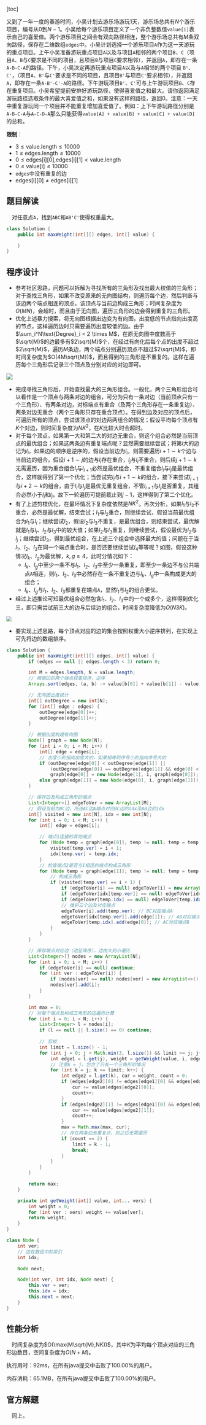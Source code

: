 [toc]

又到了一年一度的春游时间，小吴计划去游乐场游玩$1$天，游乐场总共有$N$个游乐项目，编号从$0$到$N-1$。小吴给每个游乐项目定义了一个非负整数值`value[i]`表示自己的喜爱值。两个游乐项目之间会有双向路径相连，整个游乐场总共有$M$条双向路径，保存在二维数组`edges`中。小吴计划选择一个游乐项目`A`作为这一天游玩的重点项目。上午小吴准备游玩重点项目`A`以及与项目`A`相邻的两个项目`B`、`C`（项目`A`、`B`与`C`要求是不同的项目，且项目`B`与项目`C`要求相邻），并返回`A`，即存在一条`A-B-C-A`的路径。下午，小吴决定再游玩重点项目`A`以及与`A`相邻的两个项目 `B'`、`C'`，（项目`A`、`B'`与`C'`要求是不同的项目，且项目`B'`与项目`C'`要求相邻），并返回`A`，即存在一条`A-B'-C'-A`的路径。下午游玩项目`B'`、`C'`可与上午游玩项目`B`、`C`存在重复项目。小吴希望提前安排好游玩路径，使得喜爱值之和最大。请你返回满足游玩路径选取条件的最大喜爱值之和，如果没有这样的路径，返回0。注意：一天中重复游玩同一个项目并不能重复增加喜爱值了。例如：上下午游玩路径分别是`A-B-C-A`与`A-C-D-A`那么只能获得`value[A] + value[B] + value[C] + value[D]`的总和。



**限制**：

* $3 \le \text{value.length} \le 10000$
* $1 \le \text{edges.length} \le 10000$
* $0 \le \text{edges[i][0],edges[i][1]} < \text{value.length}$
* $0 \le \text{value[i]} \le 10000$
* `edges`中没有重复的边
* $\text{edges[i][0]} \ne \text{edges[i][1]}$



## 题目解读

&emsp;对任意点`A`，找到`ABC`和`AB'C'`使得权重最大。

```java
class Solution {
    public int maxWeight(int[][] edges, int[] value) {

    }
}
```

## 程序设计

* 参考社区思路，问题可以拆解为寻找所有的三角形及找出最大权值的三角形；对于查找三角形，如果不改变原来的无向图结构，则遍历每个边，然后判断与该边两个端点相连的顶点，该顶点与当前边构成三角形；时间复杂度为$O(MN)$，会超时，而且由于无向图，遍历三角形的边会得到重复的三角形。
* 优化上述暴力搜索，将无向图根据出边变为有向图，出度低的节点指向出度高的节点，这样遍历边时只需要遍历出度较低的边。由于$\sum_i^N\text{Degree}_i = 2 \times M$，在原无向图中度数高于$\sqrt{M}$的边最多有$2\sqrt{M}$个，在经过有向化后每个点的出度不超过$2\sqrt{M}$，遍历$M$条边，两个端点分别遍历顶点不超过$2\sqrt{M}$，即时间复杂度为$O(4M\sqrt{M})$，而且得到的三角形是不重复的。这样在遍历每个三角形后记录三个顶点及分别对应的对边即可。

<img src="..\images\#lcp16_1.png"  />

* 完成寻找三角形后，开始查找最大的三角形组合。一般化，两个三角形组合可以看作是一个顶点与两条对边的组合，可分为只有一条对边（当前顶点只有一个三角形）、有两条对边，对标端点有重合（及两个三角形存在一条重复边）、两条对边无重合（两个三角形只存在重合顶点）。在得到边及对应的顶点后，可遍历所有的顶点，尝试该顶点的对边两两组合的情况；假设平均每个顶点有$K$个对边，则时间复杂度为$NK^2$，在$K$比较大时会超时。
* 对于每个顶点，如果第一大和第二大的对边无重合，则这个组合必然是当前顶点的最优组合；如果这两条边有重复端点呢？显然需要继续尝试；将第$i$大的边记为$l_i$，如果边的顺序是逆序的，假设当前边为$l_i$，则需要遍历$i + 1 \sim k$个边与当前边的组合，假设$i + 1 \sim j$的边与$l_i$存在重合，$l_j$与$l_i$不重合，则后续$j + 1 \sim k$无需遍历，因为重合组合$l_i$与$l_{i + 1}$必然是最优组合，不重复组合$l_i$与$l_j$是最优组合，这样就得到了第一个优化；当尝试完$l_i$与$i + 1 \sim k$的组合，接下来尝试$l_{i + 1}$与$i + 2 \sim k$的组合，由于$l_i$与$l_j$是最优无重复组合，不管$l_{i + 1}$与$l_j$是否重复，其组合必然小于$l_i$和$l_j$，故下一轮遍历可提前截止到$j - 1$，这样得到了第二个优化。
* 有了上述剪枝优化，在最坏情况下复杂度依然是$NK^2$。再次分析，如果$l_1$与$l_2$不重合，必然是最优解，结束尝试；$l_1$与$l_2$重合，则继续尝试，假设当前最优组合为$l_1$与$l_i$；继续尝试$l_2$，假设$l_2$与$l_3$不重复，是最优组合，则结束尝试，最优解就是$l_1$与$l_i$、$l_2$与$l_3$中的较大值；如果$l_2$与$l_3$重复，则继续尝试，假设最优为$l_2$与$l_j$；继续尝试$l_3$，得到最优组合，在上述三个组合中选择最大的值；问题在于当$l_1$、$l_2$、$l_3$在同一个端点重合时，是否还要继续尝试$l_4$等等呢？如图，假设这种情况$l_k$、$l_g$为最优解，$k,g \ge 4$，此时分情况如下：
  * $l_k$、$l_g$中至少一条不与$l_1$、$l_2$、$l_3$中至少一条重复，即至少一条边不与公共端点`A`相连，则$l_1$、$l_2$、$l_3$中必然存在一条不重复边与$l_k$、$l_g$中一条构成更大的组合；
  * $l_k$、$l_g$与$l_1$、$l_2$、$l_3$都重复在端点`A`，显然$l_1$与$l_2$的组合更优。
* 经过上述推论可知最优组合必然包含$l_1$、$l_2$、$l_3$中的一个或多个，这样得到优化三，即只需尝试前三大的边与后续边的组合，时间复杂度降低为$O(N3K)$。

<img src="..\images\#lcp16_2.png" style="zoom:80%;" />

* 要实现上述思路，每个顶点对应的边的集合按照权重大小逆序排列，在实现上可先将边的数组排序。

```java
class Solution {
    public int maxWeight(int[][] edges, int[] value) {
        if (edges == null || edges.length < 3) return 0;

        int M = edges.length, N = value.length;
        // 根据边的两个端点权重排序，逆序
        Arrays.sort(edges, (a, b) -> value[b[0]] + value[b[1]] - value[a[0]] - value[a[1]]);

        // 无向图出度统计
        int[] outDegree = new int[N];
        for (int[] edge : edges) {
            outDegree[edge[0]]++;
            outDegree[edge[1]]++;
        }

        // 根据出度构建有向图
        Node[] graph = new Node[N];
        for (int i = 0; i < M; i++) {
            int[] edge = edges[i];
            // 出度小的指向出度大的，如果相等则序号小的指向序号大的
            if (outDegree[edge[0]] < outDegree[edge[1]] || 
                (outDegree[edge[0]] == outDegree[edge[1]] && edge[0] < edge[1])) 
                graph[edge[0]] = new Node(edge[1], i, graph[edge[0]]);
            else graph[edge[1]] = new Node(edge[0], i, graph[edge[1]]);
        }

        // 保存边及构成三角形的端点
        List<Integer>[] edgeToVer = new ArrayList[M];
        // 假设当前为BC边，所连AC边A端点对应BC边的idx及AB边的idx
        int[] visited = new int[N], idx = new int[N];
        for (int i = 0; i < M; i++) {
            int[] edge = edges[i];

            // 端点1连接的其他端点
            for (Node temp = graph[edge[0]]; temp != null; temp = temp.next) {
                visited[temp.ver] = i + 1;
                idx[temp.ver] = temp.idx;
            }
            // 检查端点2是否与1相连的端点构成三角形
            for (Node temp = graph[edge[1]]; temp != null; temp = temp.next) {
                // 构成三角形
                if (visited[temp.ver] == i + 1) {
                    if (edgeToVer[i] == null) edgeToVer[i] = new ArrayList<>();
                    if (edgeToVer[idx[temp.ver]] == null) edgeToVer[idx[temp.ver]] = new ArrayList<>();
                    if (edgeToVer[temp.idx] == null) edgeToVer[temp.idx] = new ArrayList<>();
                    // 维护三个边及对应端点
                    edgeToVer[i].add(temp.ver); // BC对应端点A
                    edgeToVer[idx[temp.ver]].add(edge[1]); // AB对应端点C
                    edgeToVer[temp.idx].add(edge[0]); // AC对应端点B
                }
            }
        }

        // 保存端点对应边（边呈降序），边由大到小遍历
        List<Integer>[] nodes = new ArrayList[N];
        for (int i = 0; i < M; i++) {
            if (edgeToVer[i] == null) continue;
            for (int ver : edgeToVer[i]) {
                if (nodes[ver] == null) nodes[ver] = new ArrayList<>();
                nodes[ver].add(i);
            }
        }

        int max = 0;
        // 对每个端点及构成三角形的边遍历计算
        for (int i = 0; i < N; i++) {
            List<Integer> l = nodes[i];
            if (l == null || l.size() == 0) continue;
            
            // 剪枝
            int limit = l.size() - 1;
            for (int j = 0; j < Math.min(3, l.size()) && limit >= j; j++) {
                int edge1 = l.get(j), weight = getWeight(value, i, edges[edge1][0], edges[edge1][1]);
                // 注意k = j，包含了只有一个三角形的情况
                for (int k = j; k <= limit; k++) {
                    int edge2 = l.get(k), cur = weight, count = 0;
                    if (edges[edge2][0] != edges[edge1][0] && edges[edge2][0] != edges[edge1][1]) {
                        cur += value[edges[edge2][0]];
                        count++;
                    }
                    if (edges[edge2][1] != edges[edge1][0] && edges[edge2][1] != edges[edge1][1]) {
                        cur += value[edges[edge2][1]];
                        count++;
                    }
                    max = Math.max(max, cur);
                    // 存在两条边无重复点，则之后无需遍历
                    if (count == 2) {
                        limit = k - 1;
                        break;
                    }
                }
            }
        }

        return max;
    }

    private int getWeight(int[] value, int... vers) {
        int weight = 0;
        for (int ver : vers) weight += value[ver];
        return weight;
    }
}

class Node {
    int ver;
    // 边在数组中的索引
    int idx;

    Node next;

    Node(int ver, int idx, Node next) {
        this.ver = ver;
        this.idx = idx;
        this.next = next;
    }
}
```

## 性能分析

&emsp;时间复杂度为$O(\max(M\sqrt{M},NK))$，其中$K$为平均每个顶点对应的三角形边数目，空间复杂度为$O(N + M)$。

执行用时：92ms，在所有java提交中击败了100.00%的用户。

内存消耗：65.1MB，在所有java提交中击败了100.00%的用户。

## 官方解题

&emsp;同上。